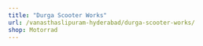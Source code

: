 ```yaml
---
title: "Durga Scooter Works"
url: /vanasthaslipuram-hyderabad/durga-scooter-works/
shop: Motorrad
---
```

